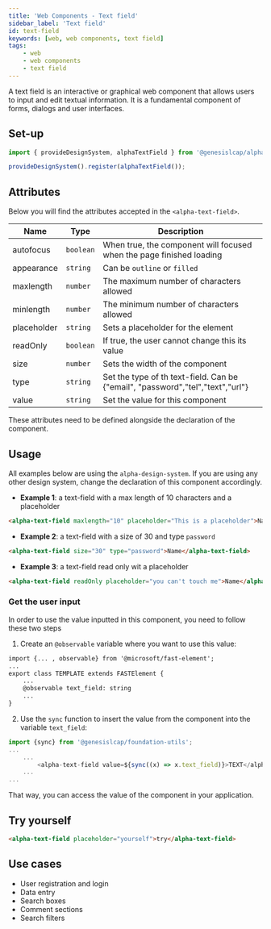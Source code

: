 ```yaml
---
title: 'Web Components - Text field'
sidebar_label: 'Text field'
id: text-field
keywords: [web, web components, text field]
tags:
    - web
    - web components
    - text field
---
```


A text field is an interactive or graphical web component that allows users to input and edit textual information.
It is a fundamental component of forms, dialogs and user interfaces.
## Set-up

```ts
import { provideDesignSystem, alphaTextField } from '@genesislcap/alpha-design-system';

provideDesignSystem().register(alphaTextField());
```

## Attributes

Below you will find the attributes accepted in the `<alpha-text-field>`.

| Name        | Type      | Description                                                                    |
|-------------|-----------|--------------------------------------------------------------------------------|
| autofocus   | `boolean` | When true, the component will focused when the  page finished loading          |
| appearance  | `string`  | Can be `outline` or `filled`                                                   |
| maxlength   | `number`  | The maximum number of characters allowed                                       |
| minlength   | `number`  | The minimum number of characters allowed                                       |
| placeholder | `string`  | Sets a placeholder for the element                                             |
| readOnly    | `boolean` | If true, the user cannot change this its value                                 |
| size        | `number`  | Sets the width of the component                                                |
| type        | `string`  | Set the type of th text-field. Can be {"email", "password","tel","text","url"} | 
| value       | `string`  | Set the value for this component                                               | 

These attributes need to be defined alongside the declaration of the component.

## Usage
All examples below are using the `alpha-design-system`. If you are using any other design system, change the declaration
of this component accordingly.

- **Example 1**: a text-field with a max length of 10 characters and a placeholder
```html title="Example 1"
<alpha-text-field maxlength="10" placeholder="This is a placeholder">Name</alpha-text-field>
```
- **Example 2**: a text-field with a size of 30 and type `password`
```html title="Example 2"
<alpha-text-field size="30" type="password">Name</alpha-text-field>
```
- **Example 3**: a text-field read only wit a placeholder
```html title="Example 3"
<alpha-text-field readOnly placeholder="you can't touch me">Name</alpha-text-field>
```

### Get the user input
In order to use the value inputted in this component, you need to follow these two steps

1. Create an `@observable` variable where you want to use this value:

```html {1,5}
import {... , observable} from '@microsoft/fast-element';
...
export class TEMPLATE extends FASTElement {
    ...
    @observable text_field: string
    ...
}
```

2. Use the `sync` function to insert the value from the component into the variable `text_field`:

```typescript tile="Example 4" {1,4}
import {sync} from '@genesislcap/foundation-utils';
...
    ...
        <alpha-text-field value=${sync((x) => x.text_field)}>TEXT</alpha-text-field>
    ...
...    
```

That way, you can access the value of the component in your application.

## Try yourself

```html title="try yourself" live
<alpha-text-field placeholder="yourself">try</alpha-text-field>
```

## Use cases

- User registration and login
- Data entry
- Search boxes
- Comment sections
- Search filters
